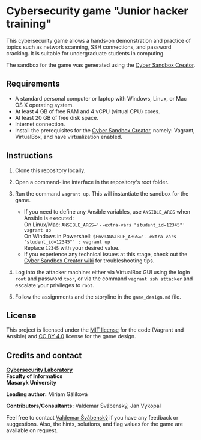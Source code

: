 # Cybersecurity game "Junior hacker training"

This cybersecurity game allows a hands-on demonstration and practice of topics such as network scanning, SSH connections, and password cracking. It is suitable for undergraduate students in computing.

The sandbox for the game was generated using the [Cyber Sandbox Creator](https://gitlab.ics.muni.cz/muni-kypo-csc/cyber-sandbox-creator).

## Requirements

* A standard personal computer or laptop with Windows, Linux, or Mac OS X operating system.
* At least 4 GB of free RAM and 4 vCPU (virtual CPU) cores.
* At least 20 GB of free disk space.
* Internet connection.
* Install the prerequisites for the [Cyber Sandbox Creator](https://gitlab.ics.muni.cz/muni-kypo-csc/cyber-sandbox-creator/-/wikis/Installation), namely: Vagrant, VirtualBox, and have virtualization enabled.

## Instructions

1. Clone this repository locally.

2. Open a command-line interface in the repository's root folder.

3. Run the command `vagrant up`. This will instantiate the sandbox for the game.
	* If you need to define any Ansible variables, use `ANSIBLE_ARGS` when Ansible is executed:\
	On Linux/Mac: `ANSIBLE_ARGS='--extra-vars "student_id=12345"' vagrant up`\
	On Windows in Powershell: `$Env:ANSIBLE_ARGS='--extra-vars "student_id=12345"' ; vagrant up`\
	Replace `12345` with your desired value.
	* If you experience any technical issues at this stage, check out the [Cyber Sandbox Creator wiki](https://gitlab.ics.muni.cz/muni-kypo-csc/cyber-sandbox-creator/-/wikis/Known-Issues) for troubleshooting tips.

4. Log into the attacker machine: either via VirtualBox GUI using the login `root` and password `toor`, or via the command `vagrant ssh attacker` and escalate your privileges to `root`.

5. Follow the assignments and the storyline in the `game_design.md` file.

## License

This project is licensed under the [MIT license](LICENSE) for the code (Vagrant and Ansible) and [CC BY 4.0](https://creativecommons.org/licenses/by/4.0) license for the game design.

## Credits and contact

**[Cybersecurity Laboratory](https://kypo.fi.muni.cz)**\
**Faculty of Informatics**\
**Masaryk University**

**Leading author:** Miriam Gáliková

**Contributors/Consultants:** Valdemar Švábenský, Jan Vykopal

Feel free to contact [Valdemar Švábenský](mailto:svabensky@ics.muni.cz?subject=Junior%20Hacker%20Cybersecurity%20Game) if you have any feedback or suggestions. Also, the hints, solutions, and flag values for the game are available on request.
